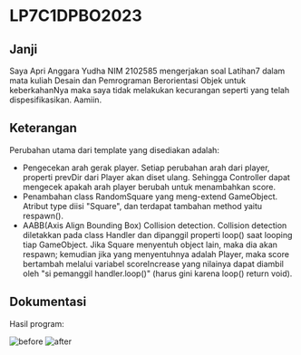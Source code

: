 # LP7C1DPBO2023
 
## Janji

Saya Apri Anggara Yudha NIM 2102585 mengerjakan soal Latihan7 dalam mata kuliah Desain dan Pemrograman Berorientasi Objek untuk keberkahanNya maka saya tidak melakukan kecurangan seperti yang telah dispesifikasikan. Aamiin.

## Keterangan

Perubahan utama dari template yang disediakan adalah:
- Pengecekan arah gerak player. Setiap perubahan arah dari player, properti prevDir dari Player akan diset ulang. Sehingga Controller dapat mengecek apakah arah player berubah untuk menambahkan score.
- Penambahan class RandomSquare yang meng-extend GameObject. Atribut type diisi "Square", dan terdapat tambahan method yaitu respawn().
- AABB(Axis Align Bounding Box) Collision detection. Collision detection diletakkan pada class Handler dan dipanggil properti loop() saat looping tiap GameObject. Jika Square menyentuh object lain, maka dia akan respawn; kemudian jika yang menyentuhnya adalah Player, maka score bertambah melalui variabel scoreIncrease yang nilainya dapat diambil oleh "si pemanggil handler.loop()" (harus gini karena loop() return void).

## Dokumentasi

Hasil program:

![before](https://user-images.githubusercontent.com/100891594/233843899-06eba528-f900-453d-88a3-e58041d2106c.png)
![after](https://user-images.githubusercontent.com/100891594/233843900-a20cc441-1d72-49b8-ae0b-b7f221fdc1bb.png)
